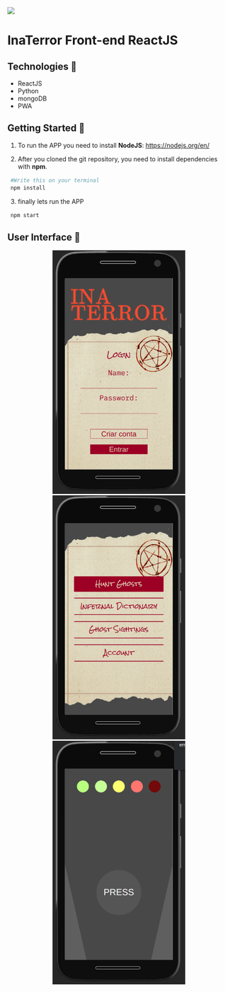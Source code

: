 
<p style="">
<img 
    src="https://cdn.discordapp.com/attachments/840344823348985878/973355003735588885/Group_4.png" 
    style="width: 150px"
/>

# InaTerror Front-end ReactJS

## Technologies :rocket:

- ReactJS
- Python
- mongoDB
- PWA

## Getting Started 🏁

1. To run the APP you need to install **NodeJS**:
   https://nodejs.org/en/

2. After you cloned the git repository, you need to install dependencies with **npm**.

```bash
 #Write this on your terminal
 npm install
```

3. finally lets run the APP

```bash
 npm start
```

## User Interface 🎨


<p align="center">
   <img  width="300" src="./readme/img1.png" alt="...">
   <img  width="300" src="./readme/img2.png" alt="...">
   <img  width="300" src="./readme/img3.png" alt="...">
</p>
